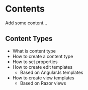 # Contents
Add some content...

## Content Types
- What is content type
- How to create a content type
- How to set properties
- How to create edit templates
    - Based on AngularJs templates
- How to create view templates
    - Based on Razor views